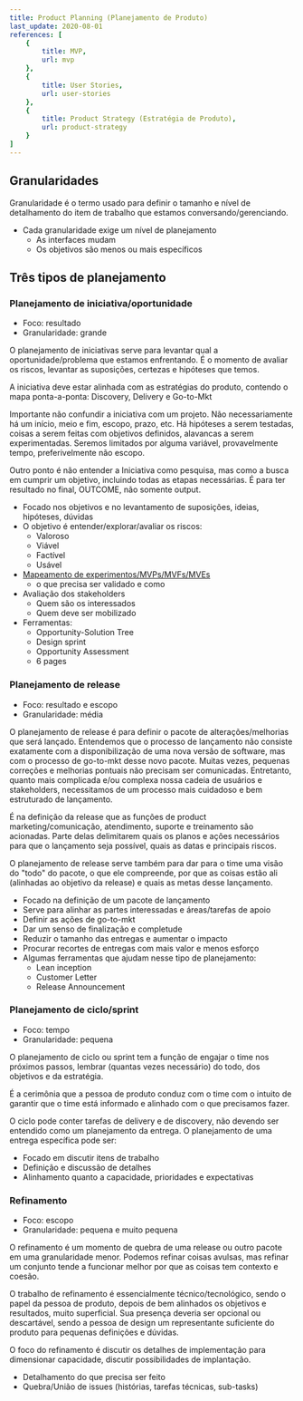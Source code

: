 ```yaml
---
title: Product Planning (Planejamento de Produto)
last_update: 2020-08-01
references: [
    {
        title: MVP,
        url: mvp
    },
    {
        title: User Stories,
        url: user-stories
    },
    {
        title: Product Strategy (Estratégia de Produto),
        url: product-strategy
    }
]
---
```


## Granularidades

Granularidade é o termo usado para definir o tamanho e nível de detalhamento do item de trabalho que estamos conversando/gerenciando.

- Cada granularidade exige um nível de planejamento
  - As interfaces mudam
  - Os objetivos são menos ou mais específicos

## Três tipos de planejamento

### Planejamento de iniciativa/oportunidade

- Foco: resultado
- Granularidade: grande

O planejamento de iniciativas serve para levantar qual a oportunidade/problema que estamos enfrentando. É o momento de avaliar os riscos, levantar as suposições, certezas e hipóteses que temos.

A iniciativa deve estar alinhada com as estratégias do produto, contendo o mapa ponta-a-ponta: Discovery, Delivery e Go-to-Mkt

Importante não confundir a iniciativa com um projeto. Não necessariamente há um início, meio e fim, escopo, prazo, etc. Há hipóteses a serem testadas, coisas a serem feitas com objetivos definidos, alavancas a serem experimentadas. Seremos limitados por alguma variável, provavelmente tempo, preferivelmente não escopo.

Outro ponto é não entender a Iniciativa como pesquisa, mas como a busca em cumprir um objetivo, incluindo todas as etapas necessárias. É para ter resultado no final, OUTCOME, não somente output.

- Focado nos objetivos e no levantamento de suposições, ideias, hipóteses, dúvidas
- O objetivo é entender/explorar/avaliar os riscos:
  - Valoroso
  - Viável
  - Factível
  - Usável
- [Mapeamento de experimentos/MVPs/MVFs/MVEs](mvp)
  - o que precisa ser validado e como
- Avaliação dos stakeholders
  - Quem são os interessados
  - Quem deve ser mobilizado
- Ferramentas:
  - Opportunity-Solution Tree
  - Design sprint
  - Opportunity Assessment
  - 6 pages

### Planejamento de release

- Foco: resultado e escopo
- Granularidade: média

O planejamento de release é para definir o pacote de alterações/melhorias que será lançado. Entendemos que o processo de lançamento não consiste exatamente com a disponibilização de uma nova versão de software, mas com o processo de go-to-mkt desse novo pacote. Muitas vezes, pequenas correções e melhorias pontuais não precisam ser comunicadas. Entretanto, quanto mais complicada e/ou complexa nossa cadeia de usuários e stakeholders, necessitamos de um processo mais cuidadoso e bem estruturado de lançamento.

É na definição da release que as funções de product marketing/comunicação, atendimento, suporte e treinamento são acionadas. Parte delas delimitarem quais os planos e ações necessários para que o lançamento seja possível, quais as datas e principais riscos.

O planejamento de release serve também para dar para o time uma visão do "todo" do pacote, o que ele compreende, por que as coisas estão ali (alinhadas ao objetivo da release) e quais as metas desse lançamento.

- Focado na definição de um pacote de lançamento
- Serve para alinhar as partes interessadas e áreas/tarefas de apoio
- Definir as ações de go-to-mkt
- Dar um senso de finalização e completude
- Reduzir o tamanho das entregas e aumentar o impacto
- Procurar recortes de entregas com mais valor e menos esforço
- Algumas ferramentas que ajudam nesse tipo de planejamento:
  - Lean inception
  - Customer Letter
  - Release Announcement

### Planejamento de ciclo/sprint

- Foco: tempo
- Granularidade: pequena

O planejamento de ciclo ou sprint tem a função de engajar o time nos próximos passos, lembrar (quantas vezes necessário) do todo, dos objetivos e da estratégia.

É a cerimônia que a pessoa de produto conduz com o time com o intuito de garantir que o time está informado e alinhado com o que precisamos fazer.

O ciclo pode conter tarefas de delivery e de discovery, não devendo ser entendido como um planejamento da entrega. O planejamento de uma entrega específica pode ser:

- Focado em discutir itens de trabalho
- Definição e discussão de detalhes
- Alinhamento quanto a capacidade, prioridades e expectativas

### Refinamento

- Foco: escopo
- Granularidade: pequena e muito pequena

O refinamento é um momento de quebra de uma release ou outro pacote em uma granularidade menor. Podemos refinar coisas avulsas, mas refinar um conjunto tende a funcionar melhor por que as coisas tem contexto e coesão.

O trabalho de refinamento é essencialmente técnico/tecnológico, sendo o papel da pessoa de produto, depois de bem alinhados os objetivos e resultados, muito superficial. Sua presença deveria ser opcional ou descartável, sendo a pessoa de design um representante suficiente do produto para pequenas definições e dúvidas.

O foco do refinamento é discutir os detalhes de implementação para dimensionar capacidade, discutir possibilidades de implantação.

- Detalhamento do que precisa ser feito
- Quebra/União de issues (histórias, tarefas técnicas, sub-tasks)
